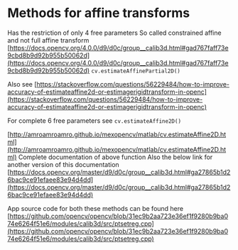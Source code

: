 # Methods for affine transforms

Has the restriction of only 4 free parameters
So called constrained affine and not full affine transform
[https://docs.opencv.org/4.0.0/d9/d0c/group__calib3d.html#gad767faff73e9cbd8b9d92b955b50062d](https://docs.opencv.org/4.0.0/d9/d0c/group__calib3d.html#gad767faff73e9cbd8b9d92b955b50062d)
`cv.estimateAffinePartial2D()`

Also see
[https://stackoverflow.com/questions/56229484/how-to-improve-accuracy-of-estimateaffine2d-or-estimagerigidtransform-in-openc](https://stackoverflow.com/questions/56229484/how-to-improve-accuracy-of-estimateaffine2d-or-estimagerigidtransform-in-openc)

For complete 6 free parameters see
`cv.estimateAffine2D()`

[http://amroamroamro.github.io/mexopencv/matlab/cv.estimateAffine2D.html](http://amroamroamro.github.io/mexopencv/matlab/cv.estimateAffine2D.html)
Complete documentation of above function
Also the below link for another version of this documentation
[https://docs.opencv.org/master/d9/d0c/group__calib3d.html#ga27865b1d26bac9ce91efaee83e94d4dd](https://docs.opencv.org/master/d9/d0c/group__calib3d.html#ga27865b1d26bac9ce91efaee83e94d4dd)

App source code for both these methods can be found here
[https://github.com/opencv/opencv/blob/31ec9b2aa723e36ef1f9280b9ba074e6264f51e6/modules/calib3d/src/ptsetreg.cpp](https://github.com/opencv/opencv/blob/31ec9b2aa723e36ef1f9280b9ba074e6264f51e6/modules/calib3d/src/ptsetreg.cpp)

